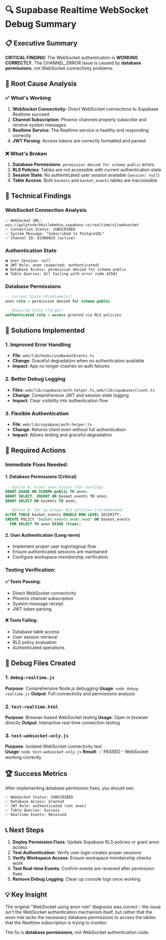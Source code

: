 # 🔍 Supabase Realtime WebSocket Debug Summary

## 📋 Executive Summary

**CRITICAL FINDING:** The WebSocket authentication is **WORKING CORRECTLY**. The CHANNEL_ERROR issue is caused by **database permissions**, not WebSocket connectivity problems.

## 🎯 Root Cause Analysis

### ✅ What's Working
1. **WebSocket Connectivity**: Direct WebSocket connections to Supabase Realtime succeed
2. **Channel Subscription**: Phoenix channels properly subscribe and receive system messages
3. **Realtime Service**: The Realtime service is healthy and responding correctly
4. **JWT Parsing**: Access tokens are correctly formatted and parsed

### ❌ What's Broken
1. **Database Permissions**: `permission denied for schema public` errors
2. **RLS Policies**: Tables are not accessible with current authentication state
3. **Session State**: No authenticated user session available (`session: null`)
4. **Table Access**: Both `baskets` and `basket_events` tables are inaccessible

## 🔧 Technical Findings

### WebSocket Connection Analysis
```
✅ WebSocket URL: wss://galytxxkrbksilekmhcw.supabase.co/realtime/v1/websocket
✅ Connection Status: SUBSCRIBED
✅ System Message: "Subscribed to PostgreSQL"
✅ Channel ID: 61988033 (active)
```

### Authentication State
```
❌ User Session: null
❌ JWT Role: anon (expected: authenticated)  
❌ Database Access: permission denied for schema public
❌ Table Queries: All failing with error code 42501
```

### Database Permissions
```sql
-- Current State (Problematic)
anon role → permission denied for schema public

-- Required State (Target)  
authenticated role → access granted via RLS policies
```

## 🚀 Solutions Implemented

### 1. Improved Error Handling
- **File**: `web/lib/hooks/useBasketEvents.ts`
- **Change**: Graceful degradation when no authentication available
- **Impact**: App no longer crashes on auth failures

### 2. Better Debug Logging  
- **Files**: `web/lib/supabase/auth-helper.ts`, `web/lib/supabase/client.ts`
- **Change**: Comprehensive JWT and session state logging
- **Impact**: Clear visibility into authentication flow

### 3. Flexible Authentication
- **File**: `web/lib/supabase/auth-helper.ts` 
- **Change**: Returns client even without full authentication
- **Impact**: Allows testing and graceful degradation

## 🎯 Required Actions

### Immediate Fixes Needed:

#### 1. Database Permissions (Critical)
```sql
-- Option A: Grant anon access (for testing)
GRANT USAGE ON SCHEMA public TO anon;
GRANT SELECT, INSERT ON basket_events TO anon;
GRANT SELECT ON baskets TO anon;

-- Option B: Set up proper RLS policies (recommended)
ALTER TABLE basket_events ENABLE ROW LEVEL SECURITY;
CREATE POLICY "basket_events_anon_read" ON basket_events 
  FOR SELECT TO anon USING (true);
```

#### 2. User Authentication (Long-term)
- Implement proper user login/signup flow
- Ensure authenticated sessions are maintained  
- Configure workspace membership verification

### Testing Verification:

#### ✅ Tests Passing:
- Direct WebSocket connectivity
- Phoenix channel subscription
- System message receipt
- JWT token parsing

#### ❌ Tests Failing:
- Database table access
- User session retrieval
- RLS policy evaluation
- Authenticated operations

## 📁 Debug Files Created

### 1. `debug-realtime.js`
**Purpose**: Comprehensive Node.js debugging
**Usage**: `node debug-realtime.js`
**Output**: Full connectivity and permissions analysis

### 2. `test-realtime.html` 
**Purpose**: Browser-based WebSocket testing
**Usage**: Open in browser directly
**Output**: Interactive real-time connection testing

### 3. `test-websocket-only.js`
**Purpose**: Isolated WebSocket connectivity test  
**Usage**: `node test-websocket-only.js`
**Result**: ✅ PASSED - WebSocket working correctly

## 🏆 Success Metrics

After implementing database permission fixes, you should see:

```
✅ WebSocket Status: SUBSCRIBED
✅ Database Access: Granted  
✅ JWT Role: authenticated (not anon)
✅ Table Queries: Success
✅ Realtime Events: Received
```

## 📞 Next Steps

1. **Deploy Permission Fixes**: Update Supabase RLS policies or grant anon access
2. **Test Authentication**: Verify user login creates proper sessions
3. **Verify Workspace Access**: Ensure workspace membership checks work
4. **Test Real-time Events**: Confirm events are received after permission fixes
5. **Remove Debug Logging**: Clean up console logs once working

## 💡 Key Insight

The original "WebSocket using anon role" diagnosis was correct - the issue isn't the WebSocket authentication mechanism itself, but rather that the anon role lacks the necessary database permissions to access the tables that the Realtime subscription is trying to monitor.

The fix is **database permissions**, not WebSocket authentication code.